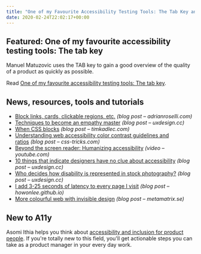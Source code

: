 ```yaml
---
title: "One of my Favourite Accessibility Testing Tools: The Tab Key and More"
date: 2020-02-24T22:02:17+00:00
---
```


## Featured: One of my favourite accessibility testing tools: The tab key

Manuel Matuzovic uses the TAB key to gain a good overview of the quality of a product as quickly as possible.

Read [One of my favourite accessibility testing tools: The tab key](https://www.matuzo.at/blog/testing-with-tab/).

## News, resources, tools and tutorials

* [Block links, cards, clickable regions, etc.](https://adrianroselli.com/2020/02/block-links-cards-clickable-regions-etc.html) _(blog post – adrianroselli.com)_
* [Techniques to become an empathy master](https://uxdesign.cc/becoming-an-empathy-master-5d7d3612181a) _(blog post – uxdesign.cc)_
* [When CSS blocks](https://timkadlec.com/remembers/2020-02-13-when-css-blocks/) _(blog post – timkadlec.com)_
* [Understanding web accessibility color contrast guidelines and ratios](https://css-tricks.com/understanding-web-accessibility-color-contrast-guidelines-and-ratios/) _(blog post – css-tricks.com)_
* [Beyond the screen reader: Humanizing accessibility](https://www.youtube.com/watch?v=Z8RPO13N214) _(video – youtube.com)_
* [10 things that indicate designers have no clue about accessibility](https://uxdesign.cc/10-things-that-indicate-people-have-no-clue-about-accessibility-eb4ade04ecf) _(blog post – uxdesign.cc)_
* [Who decides how disability is represented in stock photography?](https://uxdesign.cc/disability-representation-in-stock-photography-7d4c80db0f13) _(blog post – uxdesign.cc)_
* [I add 3-25 seconds of latency to every page I visit](https://howonlee.github.io/2020/02/12/I-20Add-2020-20Seconds-20of-20Latency-20to-20Every-20Website-20I-20Visit.html) _(blog post – howonlee.github.io)_
* [More colourful web with invisible design](https://www.metamatrix.se/aktuellt/invisible-web-design-colors) _(blog post – metamatrix.se)_

## New to A11y

Asomi Ithia helps you think about [accessibility and inclusion for product people](https://www.hassellinclusion.com/blog/accessibility-for-product-people/). If you're totally new to this field, you'll get actionable steps you can take as a product manager in your every day work.